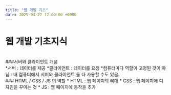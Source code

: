 ```yaml
---
title: "웹 개발 기초"
date: 2025-04-27 12:00:00 +0900
---
```


# 웹 개발 기초지식 
<br>
###서버와 클라이언트 개념 <br>
  *서버 : 데이터를 제공 
  *클라이언트 : 데이터를 요청
  *컴퓨터마다 역할이 고정된 것이 아님 : 내 컴퓨터에서 서버와 클라이언트 둘 다 사용할 수도 있음.
<br>
### HTML / CSS / JS 의 역할
  * HTML : 웹 페이지의 뼈대 
  * CSS : 웹 페이지에 디자인을 꾸미는 것 
  * JS : 웹 페이지에 동작을 추가 
